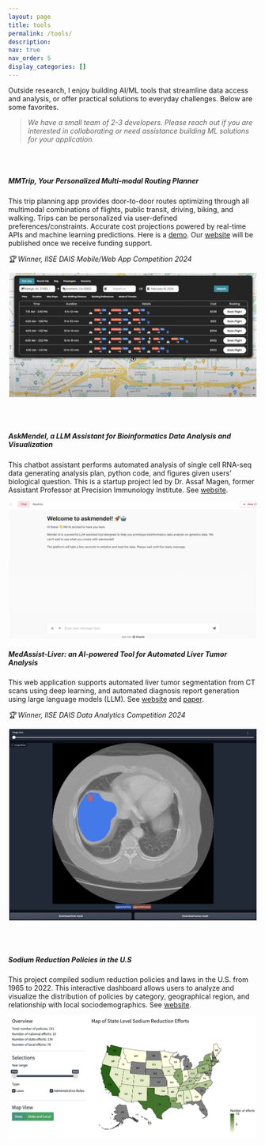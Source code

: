 ```yaml
---
layout: page
title: tools
permalink: /tools/
description: 
nav: true
nav_order: 5
display_categories: []
---
```



Outside research, I enjoy building AI/ML tools that streamline data access and analysis, or offer practical solutions to everyday challenges. Below are some favorites.

> *We have a small team of 2-3 developers. Please reach out if you are interested in collaborating or need assistance building ML solutions for your application.*

<br><br>

##### MMTrip, Your Personalized Multi-modal Routing Planner 

This trip planning app provides door-to-door routes optimizing through all multimodal combinations of flights, public transit, driving, biking, and walking. Trips can be personalized via user-defined preferences/constraints. Accurate cost projections powered by real-time APIs and machine learning predictions. Here is a [demo](https://youtu.be/g0p3DScMEJs?feature=shared). Our [website](https://mmtrips.com) will be published once we receive funding support. 

*🏆 Winner, IISE DAIS Mobile/Web App Competition 2024*

<div style="text-align: center;">
<img src="../assets/img/projects/mmtrip.png" alt="mmtrip" width="500"/>
</div>

<br><br>

##### AskMendel, a LLM Assistant for Bioinformatics Data Analysis and Visualization

This chatbot assistant performs automated analysis of single cell RNA-seq data generating analysis plan, python code, and figures given users’ biological question. This is a startup project led by Dr. Assaf Magen, former Assistant Professor at Precision Immunology Institute. See [website](https://askmendel.ai/).

<div style="text-align: center;">
<img src="../assets/img/projects/askmendel.png" alt="askmendel" width="500"/>
</div>


##### MedAssist-Liver: an AI-powered Tool for Automated Liver Tumor Analysis

This web application supports automated liver tumor segmentation from CT scans using deep learning, and automated diagnosis report generation using large language models (LLM). See [website](https://lingchmao-medassist-liver-cancer.hf.space/) and [paper](https://arxiv.org/abs/2410.10005).

*🏆 Winner, IISE DAIS Data Analytics Competition 2024*

<div style="text-align: center;">
<img src="../assets/img/projects/medassist-liver.png" alt="medassist-liver" width="500"/>
</div>

<br><br>

##### Sodium Reduction Policies in the U.S

This project compiled sodium reduction policies and laws in the U.S. from 1965 to 2022. This interactive dashboard allows users to analyze and visualize the distribution of policies by category, geographical region, and relationship with local sociodemographics. See [website](https://us-sodium-policies.shinyapps.io/Rshiny/).

<div style="text-align: center;">
<img src="../assets/img/projects/sodium-dashboard.png" alt="sodium-dashboard" width="500"/>
</div>

<br><br>

<!-- pages/projects.md -->
<!--
<div class="projects">
{%- if site.enable_project_categories and page.display_categories %}
  {%- for category in page.display_categories %}
  <h2 class="category">{{ category }}</h2>
  {%- assign categorized_projects = site.projects | where: "category", category -%}
  {%- assign sorted_projects = categorized_projects | sort: "importance" %}
  
  {% if page.horizontal -%}
  <div class="container">
    <div class="row row-cols-2">
    {%- for project in sorted_projects -%}
      {% include projects_horizontal.html %}
    {%- endfor %}
    </div>
  </div>
  {%- else -%}
  <div class="grid">
    {%- for project in sorted_projects -%}
      {% include projects.html %}
    {%- endfor %}
  </div>
  {%- endif -%}
  {% endfor %}

{%- else -%}
  {%- assign sorted_projects = site.projects | sort: "importance" -%}
  
  {% if page.horizontal -%}
  <div class="container">
    <div class="row row-cols-2">
    {%- for project in sorted_projects -%}
      {% include projects_horizontal.html %}
    {%- endfor %}
    </div>
  </div>
  {%- else -%}
  <div class="grid">
    {%- for project in sorted_projects -%}
      {% include projects.html %}
    {%- endfor %}
  </div>
  {%- endif -%}
{%- endif -%}
</div>

-->